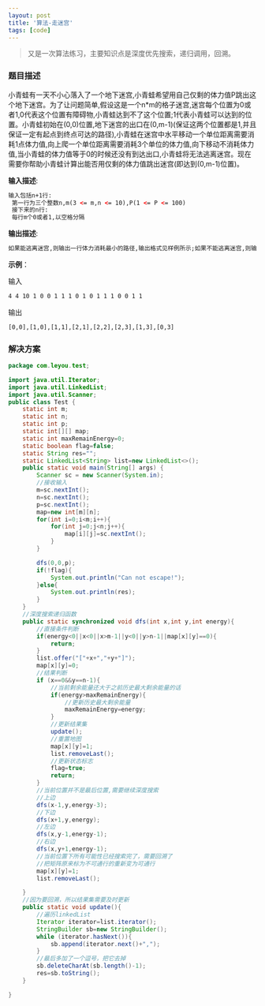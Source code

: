 ```yaml
---
layout: post
title: '算法-走迷宫'
tags: [code]
---
```


> 又是一次算法练习，主要知识点是深度优先搜索，递归调用，回溯。

### 题目描述

小青蛙有一天不小心落入了一个地下迷宫,小青蛙希望用自己仅剩的体力值P跳出这个地下迷宫。为了让问题简单,假设这是一个n*m的格子迷宫,迷宫每个位置为0或者1,0代表这个位置有障碍物,小青蛙达到不了这个位置;1代表小青蛙可以达到的位置。小青蛙初始在(0,0)位置,地下迷宫的出口在(0,m-1)(保证这两个位置都是1,并且保证一定有起点到终点可达的路径),小青蛙在迷宫中水平移动一个单位距离需要消耗1点体力值,向上爬一个单位距离需要消耗3个单位的体力值,向下移动不消耗体力值,当小青蛙的体力值等于0的时候还没有到达出口,小青蛙将无法逃离迷宫。现在需要你帮助小青蛙计算出能否用仅剩的体力值跳出迷宫(即达到(0,m-1)位置)。

**输入描述**:

```xml
输入包括n+1行:
 第一行为三个整数n,m(3 <= m,n <= 10),P(1 <= P <= 100)
 接下来的n行:
 每行m个0或者1,以空格分隔
```

**输出描述**:

```xml
如果能逃离迷宫,则输出一行体力消耗最小的路径,输出格式见样例所示;如果不能逃离迷宫,则输出"Can not escape!"。 测试数据保证答案唯一
```

**示例**：

输入

```xml
4 4 10 1 0 0 1 1 1 0 1 0 1 1 1 0 0 1 1
```

输出

```xml
[0,0],[1,0],[1,1],[2,1],[2,2],[2,3],[1,3],[0,3]
```

### 解决方案

```java
package com.leyou.test;

import java.util.Iterator;
import java.util.LinkedList;
import java.util.Scanner;
public class Test {
    static int m;
    static int n;
    static int p;
    static int[][] map;
    static int maxRemainEnergy=0;
    static boolean flag=false;
    static String res="";
    static LinkedList<String> list=new LinkedList<>();
    public static void main(String[] args) {
        Scanner sc = new Scanner(System.in);
        //接收输入
        m=sc.nextInt();
        n=sc.nextInt();
        p=sc.nextInt();
        map=new int[m][n];
        for(int i=0;i<m;i++){
            for(int j=0;j<n;j++){
                map[i][j]=sc.nextInt();
            }
        }

        dfs(0,0,p);
        if(!flag){
            System.out.println("Can not escape!");
        }else{
            System.out.println(res);
        }
    }
    //深度搜索递归函数
    public static synchronized void dfs(int x,int y,int energy){
        //直接条件判断
        if(energy<0||x<0||x>m-1||y<0||y>n-1||map[x][y]==0){
            return;
        }
        list.offer("["+x+","+y+"]");
        map[x][y]=0;
        //结果判断
        if (x==0&&y==n-1){
            //当前剩余能量还大于之前历史最大剩余能量的话
            if(energy>maxRemainEnergy){
                //更新历史最大剩余能量
                maxRemainEnergy=energy;
            }
            //更新结果集
            update();
            //重置地图
            map[x][y]=1;
            list.removeLast();
            //更新状态标志
            flag=true;
            return;
        }
        //当前位置并不是最后位置,需要继续深度搜索
        //上边
        dfs(x-1,y,energy-3);
        //下边
        dfs(x+1,y,energy);
        //左边
        dfs(x,y-1,energy-1);
        //右边
        dfs(x,y+1,energy-1);
        //当前位置下所有可能性已经搜索完了，需要回溯了
        //把矩阵原来标为不可通行的重新变为可通行
        map[x][y]=1;
        list.removeLast();

    }
    //因为要回溯，所以结果集需要及时更新
    public static void update(){
        //遍历linkedList
        Iterator iterator=list.iterator();
        StringBuilder sb=new StringBuilder();
        while (iterator.hasNext()){
            sb.append(iterator.next()+",");
        }
        //最后多加了一个逗号，把它去掉
        sb.deleteCharAt(sb.length()-1);
        res=sb.toString();
    }

}
```

